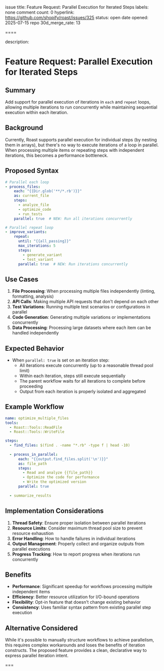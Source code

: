 issue title: Feature Request: Parallel Execution for Iterated Steps
labels: none
comment count: 0
hyperlink: https://github.com/shopify/roast/issues/325
status: open
date opened: 2025-07-15
repo 30d_merge_rate: 13

====

description:
# Feature Request: Parallel Execution for Iterated Steps

## Summary
Add support for parallel execution of iterations in `each` and `repeat` loops, allowing multiple iterations to run concurrently while maintaining sequential execution within each iteration.

## Background
Currently, Roast supports parallel execution for individual steps (by nesting them in arrays), but there's no way to execute iterations of a loop in parallel. When processing multiple items or repeating steps with independent iterations, this becomes a performance bottleneck.

## Proposed Syntax

```yaml
# Parallel each loop
- process_files:
    each: "{{Dir.glob('**/*.rb')}}"
    as: current_file
    steps:
      - analyze_file
      - optimize_code
      - run_tests
    parallel: true  # NEW: Run all iterations concurrently

# Parallel repeat loop  
- improve_variants:
    repeat:
      until: "{{all_passing}}"
      max_iterations: 5
      steps:
        - generate_variant
        - test_variant
      parallel: true  # NEW: Run iterations concurrently
```

## Use Cases

1. **File Processing**: When processing multiple files independently (linting, formatting, analysis)
2. **API Calls**: Making multiple API requests that don't depend on each other
3. **Test Variations**: Running multiple test scenarios or configurations in parallel
4. **Code Generation**: Generating multiple variations or implementations concurrently
5. **Data Processing**: Processing large datasets where each item can be handled independently

## Expected Behavior

- When `parallel: true` is set on an iteration step:
  - All iterations execute concurrently (up to a reasonable thread pool limit)
  - Within each iteration, steps still execute sequentially
  - The parent workflow waits for all iterations to complete before proceeding
  - Output from each iteration is properly isolated and aggregated

## Example Workflow

```yaml
name: optimize_multiple_files
tools:
  - Roast::Tools::ReadFile
  - Roast::Tools::WriteFile

steps:
  - find_files: $(find . -name "*.rb" -type f | head -10)
  
  - process_in_parallel:
      each: "{{output.find_files.split('\n')}}"
      as: file_path
      steps:
        - Read and analyze {{file_path}}
        - Optimize the code for performance
        - Write the optimized version
      parallel: true
  
  - summarize_results
```

## Implementation Considerations

1. **Thread Safety**: Ensure proper isolation between parallel iterations
2. **Resource Limits**: Consider maximum thread pool size to prevent resource exhaustion
3. **Error Handling**: How to handle failures in individual iterations
4. **Output Management**: Properly collect and organize outputs from parallel executions
5. **Progress Tracking**: How to report progress when iterations run concurrently

## Benefits

- **Performance**: Significant speedup for workflows processing multiple independent items
- **Efficiency**: Better resource utilization for I/O-bound operations
- **Flexibility**: Opt-in feature that doesn't change existing behavior
- **Consistency**: Uses familiar syntax pattern from existing parallel step execution

## Alternative Considered

While it's possible to manually structure workflows to achieve parallelism, this requires complex workarounds and loses the benefits of iteration constructs. The proposed feature provides a clean, declarative way to express parallel iteration intent.

===

